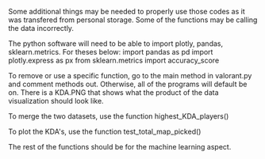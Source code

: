 Some additional things may be needed to properly use those codes as it was transfered from personal storage. Some of the functions may be calling the data incorrectly.

The python software will need to be able to
import plotly, pandas, sklearn.metrics.
For theses below:
    import pandas as pd
    import plotly.express as px
    from sklearn.metrics import accuracy_score

To remove or use a specific function, go to the main method in valorant.py and
comment methods out.
Otherwise, all of the programs will default be on.
There is a KDA.PNG that shows what the product of the data visualization should look like.

To merge the two datasets, use the function highest_KDA_players()

To plot the KDA's, use the function test_total_map_picked()

The rest of the functions should be for the machine learning aspect.

